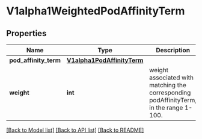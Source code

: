 # V1alpha1WeightedPodAffinityTerm

## Properties
Name | Type | Description | Notes
------------ | ------------- | ------------- | -------------
**pod_affinity_term** | [**V1alpha1PodAffinityTerm**](V1alpha1PodAffinityTerm.md) |  | [optional] 
**weight** | **int** | weight associated with matching the corresponding podAffinityTerm, in the range 1-100. | [optional] 

[[Back to Model list]](../README.md#documentation-for-models) [[Back to API list]](../README.md#documentation-for-api-endpoints) [[Back to README]](../README.md)


